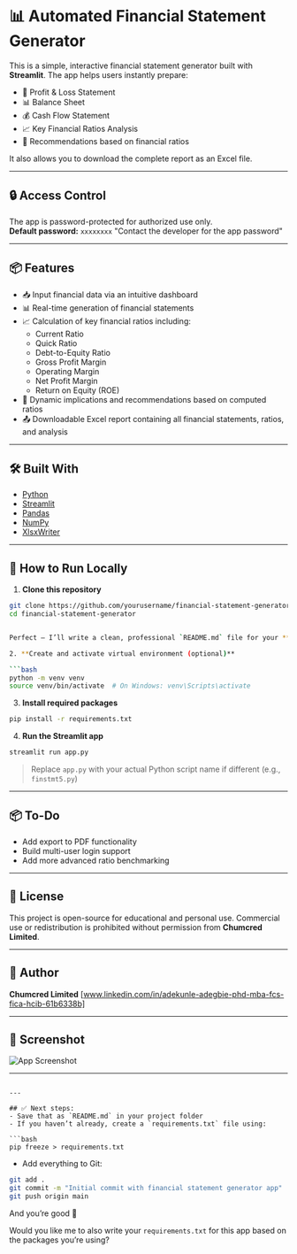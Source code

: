 # 📊 Automated Financial Statement Generator

This is a simple, interactive financial statement generator built with **Streamlit**. The app helps users instantly prepare:

- 📃 Profit & Loss Statement  
- 📊 Balance Sheet  
- 💰 Cash Flow Statement  
- 📈 Key Financial Ratios Analysis  
- 📑 Recommendations based on financial ratios  

It also allows you to download the complete report as an Excel file.

---

## 🔒 Access Control

The app is password-protected for authorized use only.  
**Default password:** `xxxxxxxx` "Contact the developer for the app password"

---

## 📦 Features

- 📥 Input financial data via an intuitive dashboard  
- 📊 Real-time generation of financial statements  
- 📈 Calculation of key financial ratios including:
  - Current Ratio  
  - Quick Ratio  
  - Debt-to-Equity Ratio  
  - Gross Profit Margin  
  - Operating Margin  
  - Net Profit Margin  
  - Return on Equity (ROE)  
- 📑 Dynamic implications and recommendations based on computed ratios  
- 📤 Downloadable Excel report containing all financial statements, ratios, and analysis  

---

## 🛠️ Built With

- [Python](https://www.python.org/)
- [Streamlit](https://streamlit.io/)
- [Pandas](https://pandas.pydata.org/)
- [NumPy](https://numpy.org/)
- [XlsxWriter](https://xlsxwriter.readthedocs.io/)

---

## 🚀 How to Run Locally

1. **Clone this repository**

```bash
git clone https://github.com/yourusername/financial-statement-generator.git
cd financial-statement-generator


Perfect — I’ll write a clean, professional `README.md` file for your **Automated Financial Statement Generator** app project, ready for you to push to GitHub.

2. **Create and activate virtual environment (optional)**

```bash
python -m venv venv
source venv/bin/activate  # On Windows: venv\Scripts\activate
```

3. **Install required packages**

```bash
pip install -r requirements.txt
```

4. **Run the Streamlit app**

```bash
streamlit run app.py
```

> Replace `app.py` with your actual Python script name if different (e.g., `finstmt5.py`)

---

## 📦 To-Do

* Add export to PDF functionality
* Build multi-user login support
* Add more advanced ratio benchmarking

---

## 📄 License

This project is open-source for educational and personal use. Commercial use or redistribution is prohibited without permission from **Chumcred Limited**.

---

## 👤 Author

**Chumcred Limited**
\[www.linkedin.com/in/adekunle-adegbie-phd-mba-fcs-fica-hcib-61b6338b]

---

## 📸 Screenshot

![App Screenshot](screenshot.png)

---

````

---

## ✅ Next steps:
- Save that as `README.md` in your project folder
- If you haven’t already, create a `requirements.txt` file using:

```bash
pip freeze > requirements.txt
````

* Add everything to Git:

```bash
git add .
git commit -m "Initial commit with financial statement generator app"
git push origin main
```

And you’re good 🚀

Would you like me to also write your `requirements.txt` for this app based on the packages you’re using?

